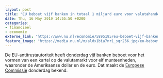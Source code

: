 ```yaml
---
layout: post
title: "EU beboet vijf banken in totaal 1 miljard euro voor valutahandelkartel"
date: Thu, 16 May 2019 14:55:50 +0200
categories: 
- financieel 
- economie 
externe_link: "https://www.nu.nl/economie/5895195/eu-beboet-vijf-banken-in-totaal-1-miljard-euro-voor-valutahandelkartel.html"
feature_image: "https://media.nu.nl/m/aldx1bia7nr1_sqr256.jpg/eu-beboet-vijf-banken-in-totaal-1-miljard-euro-voor-valutahandelkartel.jpg"
---
```


De EU-antitrustautoriteit heeft donderdag vijf banken beboet voor het vormen van een kartel op de valutamarkt voor elf munteenheden, waaronder de Amerikaanse dollar en de euro. Dat maakt de <a href="http://europa.eu/rapid/press-release_IP-19-2568_en.htm" target="_blank">Europese Commissie</a> donderdag bekend.
